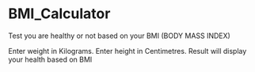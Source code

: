 # BMI_Calculator
Test you are healthy or not based on your BMI (BODY MASS INDEX)

Enter weight in Kilograms.
Enter height in Centimetres.
Result will display your health based on BMI
